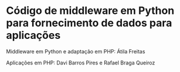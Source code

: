 # Código de middleware em Python para fornecimento de dados para aplicações

Middleware em Python e adaptação em PHP: Átila Freitas

Aplicações em PHP: Davi Barros Pires e Rafael Braga Queiroz
